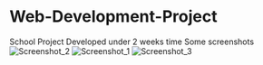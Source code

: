 # Web-Development-Project
School Project
Developed under 2 weeks time 
Some screenshots
![Screenshot_2](https://user-images.githubusercontent.com/68538394/163565573-0bac04fc-c791-4ee9-b376-9d3f38d1dd7d.png)
![Screenshot_1](https://user-images.githubusercontent.com/68538394/163565579-0bd69ee6-829a-49d0-ac3d-59dea4bc8bd0.png)
![Screenshot_3](https://user-images.githubusercontent.com/68538394/163565581-00e38d1a-e3a2-4074-9be6-b75e670e88a3.png)
